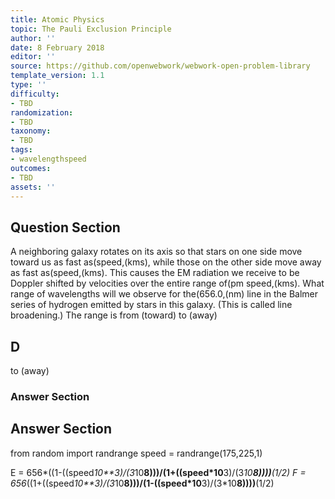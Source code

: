 ```yaml
---
title: Atomic Physics
topic: The Pauli Exclusion Principle
author: ''
date: 8 February 2018
editor: ''
source: https://github.com/openwebwork/webwork-open-problem-library
template_version: 1.1
type: ''
difficulty:
- TBD
randomization:
- TBD
taxonomy:
- TBD
tags:
- wavelengthspeed
outcomes:
- TBD
assets: ''
---
```


## Question Section 

A neighboring galaxy rotates on its axis so that stars on one side move toward us as fast as(speed,(kms), while those on the other side move away as fast as(speed,(kms). This causes the EM radiation we receive to be Doppler shifted by velocities over the entire range of(pm speed,(kms). What range of wavelengths will we observe for the(656.0,(nm) line in the Balmer series of hydrogen emitted by stars in this galaxy. (This is called line broadening.)
The range is from (toward) to (away)

## D
to (away)
### Answer Section


## Answer Section

from random import randrange
speed = randrange(175,225,1)

E = 656*((1-((speed*10**3)/(3*10**8)))/(1+((speed*10**3)/(3*10**8))))**(1/2)
F = 656*((1+((speed*10**3)/(3*10**8)))/(1-((speed*10**3)/(3*10**8))))**(1/2)